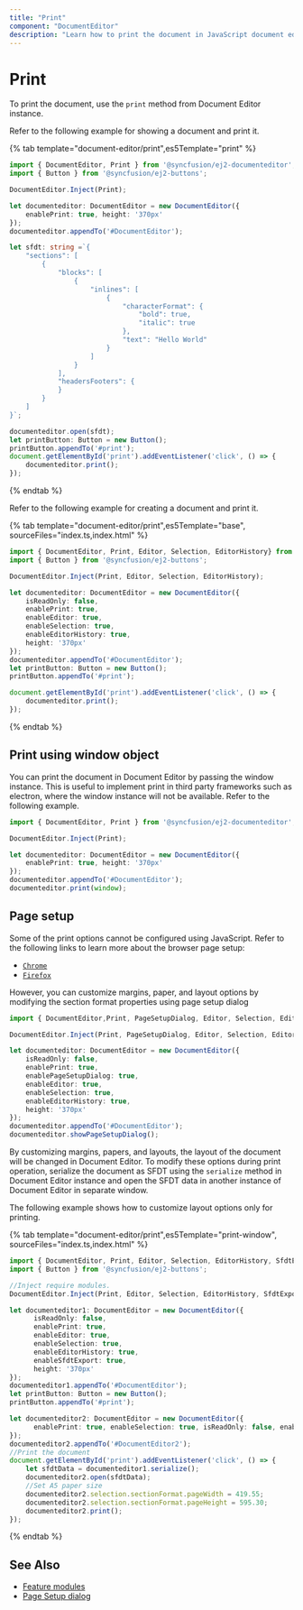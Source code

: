```yaml
---
title: "Print"
component: "DocumentEditor"
description: "Learn how to print the document in JavaScript document editor and customize page size, margins, and more during print."
---
```


# Print

To print the document, use the `print` method from Document Editor instance.

Refer to the following example for showing a document and print it.

{% tab template="document-editor/print",es5Template="print" %}

```typescript
import { DocumentEditor, Print } from '@syncfusion/ej2-documenteditor';
import { Button } from '@syncfusion/ej2-buttons';

DocumentEditor.Inject(Print);

let documenteditor: DocumentEditor = new DocumentEditor({
    enablePrint: true, height: '370px'
});
documenteditor.appendTo('#DocumentEditor');

let sfdt: string =`{
    "sections": [
        {
            "blocks": [
                {
                    "inlines": [
                        {
                            "characterFormat": {
                                "bold": true,
                                "italic": true
                            },
                            "text": "Hello World"
                        }
                    ]
                }
            ],
            "headersFooters": {
            }
        }
    ]
}`;

documenteditor.open(sfdt);
let printButton: Button = new Button();
printButton.appendTo('#print');
document.getElementById('print').addEventListener('click', () => {
    documenteditor.print();
});
```

{% endtab %}

Refer to the following example for creating a document and print it.

{% tab template="document-editor/print",es5Template="base", sourceFiles="index.ts,index.html" %}

```typescript
import { DocumentEditor, Print, Editor, Selection, EditorHistory} from '@syncfusion/ej2-documenteditor';
import { Button } from '@syncfusion/ej2-buttons';

DocumentEditor.Inject(Print, Editor, Selection, EditorHistory);

let documenteditor: DocumentEditor = new DocumentEditor({
    isReadOnly: false,
    enablePrint: true,
    enableEditor: true,
    enableSelection: true,
    enableEditorHistory: true,
    height: '370px'
});
documenteditor.appendTo('#DocumentEditor');
let printButton: Button = new Button();
printButton.appendTo('#print');

document.getElementById('print').addEventListener('click', () => {
    documenteditor.print();
});
```

{% endtab %}

## Print using window object

You can print the document in Document Editor by passing the window instance. This is useful to implement print in third party frameworks such as electron, where the window instance will not be available. Refer to the following example.

```typescript
import { DocumentEditor, Print } from '@syncfusion/ej2-documenteditor';

DocumentEditor.Inject(Print);

let documenteditor: DocumentEditor = new DocumentEditor({
    enablePrint: true, height: '370px'
});
documenteditor.appendTo('#DocumentEditor');
documenteditor.print(window);
```

## Page setup

Some of the print options cannot be configured using JavaScript. Refer to the following links to learn more about the browser page setup:

* [`Chrome`](https://support.google.com/chrome/answer/1069693?hl=en&visit_id=1-636335333734668335-3165046395&rd=1/)
* [`Firefox`](https://support.mozilla.org/en-US/kb/how-print-web-pages-firefox/)

However, you can customize margins, paper, and layout options by modifying the section format properties using page setup dialog

```typescript
import { DocumentEditor,Print, PageSetupDialog, Editor, Selection, EditorHistory} from '@syncfusion/ej2-documenteditor';

DocumentEditor.Inject(Print, PageSetupDialog, Editor, Selection, EditorHistory);

let documenteditor: DocumentEditor = new DocumentEditor({
    isReadOnly: false,
    enablePrint: true,
    enablePageSetupDialog: true,
    enableEditor: true,
    enableSelection: true,
    enableEditorHistory: true,
    height: '370px'
});
documenteditor.appendTo('#DocumentEditor');
documenteditor.showPageSetupDialog();
```

By customizing margins, papers, and layouts, the layout of the document will be changed in Document Editor. To modify these options during print operation, serialize the document as SFDT using the `serialize` method in Document Editor instance and open the SFDT data in another instance of Document Editor in separate window.

The following example shows how to customize layout options only for printing.

{% tab template="document-editor/print",es5Template="print-window", sourceFiles="index.ts,index.html" %}

```typescript
import { DocumentEditor, Print, Editor, Selection, EditorHistory, SfdtExport } from '@syncfusion/ej2-documenteditor';
import { Button } from '@syncfusion/ej2-buttons';

//Inject require modules.
DocumentEditor.Inject(Print, Editor, Selection, EditorHistory, SfdtExport);

let documenteditor1: DocumentEditor = new DocumentEditor({
      isReadOnly: false,
      enablePrint: true,
      enableEditor: true,
      enableSelection: true,
      enableEditorHistory: true,
      enableSfdtExport: true,
      height: '370px'
});
documenteditor1.appendTo('#DocumentEditor');
let printButton: Button = new Button();
printButton.appendTo('#print');

let documenteditor2: DocumentEditor = new DocumentEditor({
      enablePrint: true, enableSelection: true, isReadOnly: false, enableEditor: true, height: '370px'
});
documenteditor2.appendTo('#DocumentEditor2');
//Print the document
document.getElementById('print').addEventListener('click', () => {
    let sfdtData = documenteditor1.serialize();
    documenteditor2.open(sfdtData);
    //Set A5 paper size
    documenteditor2.selection.sectionFormat.pageWidth = 419.55;
    documenteditor2.selection.sectionFormat.pageHeight = 595.30;
    documenteditor2.print();
});
```

{% endtab %}

## See Also

* [Feature modules](../document-editor/feature-module/)
* [Page Setup dialog](../document-editor/dialog#page-setup-dialog/)
